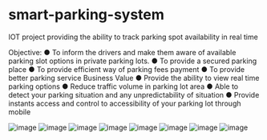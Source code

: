 # smart-parking-system
IOT project providing the ability to track parking spot availability in real time

Objective:
● To inform the drivers and make them aware of available parking slot options in private parking lots.
● To provide a secured parking place
● To provide efficient way of parking fees payment
● To provide better parking service
Business Value 
● Provide the ability to view real time parking options
● Reduce traffic volume in parking lot area
● Able to detect your parking situation and any unpredictability of situation
● Provide instants access and control to accessibility of your parking lot through mobile

![image](https://github.com/nheelam/smart-parking-system/assets/64530832/0dae5fa9-c3b2-467c-a516-b24c287cae93)
![image](https://github.com/nheelam/smart-parking-system/assets/64530832/0570fe38-324a-46a9-bc92-27e19af30a8b)
![image](https://github.com/nheelam/smart-parking-system/assets/64530832/f130b79d-6b2a-4dda-9d8e-2fe35ac285bc)
![image](https://github.com/nheelam/smart-parking-system/assets/64530832/6e3216c2-e831-4432-8393-608dd280a3a8)
![image](https://github.com/nheelam/smart-parking-system/assets/64530832/0fc0966d-dbf5-4fa4-adb9-a974339c23fb)
![image](https://github.com/nheelam/smart-parking-system/assets/64530832/85f835f7-d9e7-44f7-b184-9f3f34b6fc66)
![image](https://github.com/nheelam/smart-parking-system/assets/64530832/fc9e4fa8-9cd6-4cc5-aa6f-42a785299e57)
![image](https://github.com/nheelam/smart-parking-system/assets/64530832/1d7a7871-70ab-4c38-a613-68c9de1af004)
